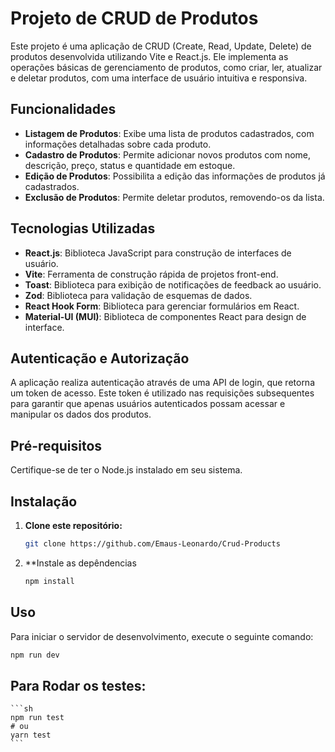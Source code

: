# Projeto de CRUD de Produtos

Este projeto é uma aplicação de CRUD (Create, Read, Update, Delete) de produtos desenvolvida utilizando Vite e React.js. Ele implementa as operações básicas de gerenciamento de produtos, como criar, ler, atualizar e deletar produtos, com uma interface de usuário intuitiva e responsiva.

## Funcionalidades

- **Listagem de Produtos**: Exibe uma lista de produtos cadastrados, com informações detalhadas sobre cada produto.
- **Cadastro de Produtos**: Permite adicionar novos produtos com nome, descrição, preço, status e quantidade em estoque.
- **Edição de Produtos**: Possibilita a edição das informações de produtos já cadastrados.
- **Exclusão de Produtos**: Permite deletar produtos, removendo-os da lista.

## Tecnologias Utilizadas

- **React.js**: Biblioteca JavaScript para construção de interfaces de usuário.
- **Vite**: Ferramenta de construção rápida de projetos front-end.
- **Toast**: Biblioteca para exibição de notificações de feedback ao usuário.
- **Zod**: Biblioteca para validação de esquemas de dados.
- **React Hook Form**: Biblioteca para gerenciar formulários em React.
- **Material-UI (MUI)**: Biblioteca de componentes React para design de interface.

## Autenticação e Autorização

A aplicação realiza autenticação através de uma API de login, que retorna um token de acesso. Este token é utilizado nas requisições subsequentes para garantir que apenas usuários autenticados possam acessar e manipular os dados dos produtos.

## Pré-requisitos

Certifique-se de ter o Node.js instalado em seu sistema.

## Instalação

1. **Clone este repositório:**

   ```bash
   git clone https://github.com/Emaus-Leonardo/Crud-Products

2. **Instale as depêndencias

   ```bash
   npm install

## Uso

Para iniciar o servidor de desenvolvimento, execute o seguinte comando:

   ```bash
   npm run dev
   ```
## Para Rodar os testes:
   
    ```sh
    npm run test
    # ou
    yarn test
    ```
